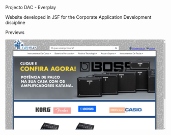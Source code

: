 Projecto DAC - Everplay

Website developed in JSF for the Corporate Application Development discipline

Previews

![P01](https://github.com/eltonxadrez/Projecto-DAC---Everplay/blob/main/preview/01-preview.png)
